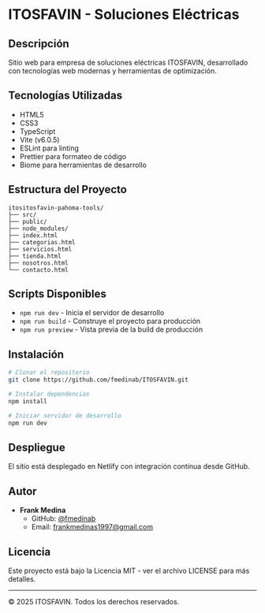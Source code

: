 # ITOSFAVIN - Soluciones Eléctricas

## Descripción
Sitio web para empresa de soluciones eléctricas ITOSFAVIN, desarrollado con tecnologías web modernas y herramientas de optimización.

## Tecnologías Utilizadas
- HTML5
- CSS3
- TypeScript
- Vite (v6.0.5)
- ESLint para linting
- Prettier para formateo de código
- Biome para herramientas de desarrollo

## Estructura del Proyecto
```
itositosfavin-pahoma-tools/
├── src/
├── public/
├── node_modules/
├── index.html
├── categorias.html
├── servicios.html
├── tienda.html
├── nosotros.html
└── contacto.html
```

## Scripts Disponibles
- `npm run dev` - Inicia el servidor de desarrollo
- `npm run build` - Construye el proyecto para producción
- `npm run preview` - Vista previa de la build de producción

## Instalación
```bash
# Clonar el repositorio
git clone https://github.com/fmedinab/ITOSFAVIN.git

# Instalar dependencias
npm install

# Iniciar servidor de desarrollo
npm run dev
```

## Despliegue
El sitio está desplegado en Netlify con integración continua desde GitHub.

## Autor
- **Frank Medina**
  - GitHub: [@fmedinab](https://github.com/fmedinab)
  - Email: frankmedinas1997@gmail.com

## Licencia
Este proyecto está bajo la Licencia MIT - ver el archivo LICENSE para más detalles.

---
© 2025 ITOSFAVIN. Todos los derechos reservados.
